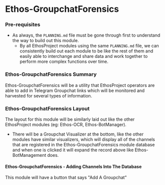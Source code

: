 # Ethos-GroupchatForensics

### Pre-requisites 
- As always, the ```PLANNING.md``` file must be gone through first to understand the way to build out this module.
  - By all EthosProject modules using the same ```PLANNING.md``` file, we can consistently build out each module to be like the rest of them and easily able to interchange and share data and work together to perform more complex functions over time.
 
### Ethos-GroupchatForensics Summary
Ethos-GroupchatForensics will be a utility that EthosProject operators are able to add in Telegram Groupchat links which will be monitored and harvested for several types of information.

### Ethos-GroupchatForensics Layout
The layout for this module will be similarly laid out like the other EthosProject modules (eg:  Ethos-OCR, Ethos-BotManager).
- There will be a Groupchat Visualizer at the bottom, like the other modules have similar visualizers, which will display all of the channels that are registered in the Ethos-GroupchatForensics module database and when one is clicked it will expand the record above like Ethos-BotManagement does.


#### Ethos-GroupchatForensics - Adding Channels Into The Database
This module will have a button that says "Add A Groupchat"
